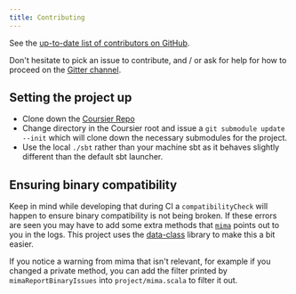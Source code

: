 ```yaml
---
title: Contributing
---
```


See the [up-to-date list of contributors on
GitHub](https://github.com/coursier/coursier/graphs/contributors).

Don't hesitate to pick an issue to contribute, and / or ask for help for how to
proceed on the [Gitter channel](https://gitter.im/coursier/coursier).

## Setting the project up

  - Clone down the [Coursier Repo](https://github.com/coursier/coursier)
  - Change directory in the Coursier root and issue a
      `git submodule update --init`  which will clone down the necessary
      submodules for the project.
  - Use the local `./sbt` rather than your machine sbt as it behaves slightly
      different than the default sbt launcher.

##  Ensuring binary compatibility

Keep in mind while developing that during CI a `compatibilityCheck` will happen
to ensure binary compatibility is not being broken. If these errors are seen you
may have to add some extra methods that
[`mima`](https://github.com/lightbend/mima) points out to you in the logs. This
project uses the [data-class](https://github.com/alexarchambault/data-class)
library to make this a bit easier.

If you notice a warning from mima that isn't relevant, for example if  you
changed a private method, you can add the filter printed by
`mimaReportBinaryIssues` into `project/mima.scala` to filter it out.
